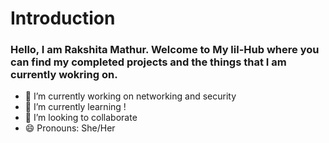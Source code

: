 # Introduction 

### Hello, I am Rakshita Mathur. Welcome to My lil-Hub where you can find my completed projects and the things that I am currently wokring on. 

- 🔭 I’m currently working on networking and security
- 🌱 I’m currently learning !
- 👯 I’m looking to collaborate
- 😄 Pronouns: She/Her

